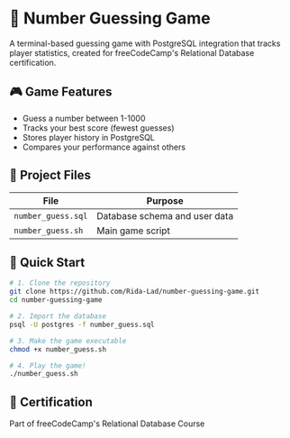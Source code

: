 # 🔢 Number Guessing Game

A terminal-based guessing game with PostgreSQL integration that tracks player statistics, created for freeCodeCamp's Relational Database certification.

## 🎮 Game Features
- Guess a number between 1-1000
- Tracks your best score (fewest guesses)
- Stores player history in PostgreSQL
- Compares your performance against others

## 📂 Project Files
| File | Purpose |
|------|---------|
| `number_guess.sql` | Database schema and user data |
| `number_guess.sh` | Main game script |

## 🚀 Quick Start
```bash
# 1. Clone the repository
git clone https://github.com/Rida-Lad/number-guessing-game.git
cd number-guessing-game

# 2. Import the database
psql -U postgres -f number_guess.sql

# 3. Make the game executable
chmod +x number_guess.sh

# 4. Play the game!
./number_guess.sh
```
## 📜 Certification
Part of freeCodeCamp's Relational Database Course
